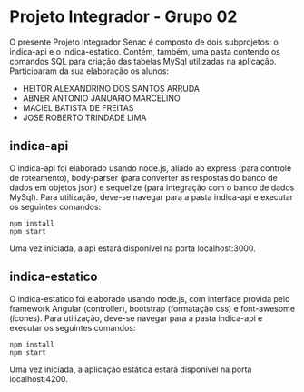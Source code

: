 # Projeto Integrador - Grupo 02

O presente Projeto Integrador Senac é composto de dois subprojetos: o indica-api e o indica-estatico.
Contém, também, uma pasta contendo os comandos SQL para criação das tabelas MySql utilizadas na aplicação.
Participaram da sua elaboração os alunos:
* HEITOR ALEXANDRINO DOS SANTOS ARRUDA
* ABNER ANTONIO JANUARIO MARCELINO
* MACIEL BATISTA DE FREITAS
* JOSE ROBERTO TRINDADE LIMA

## indica-api
O indica-api foi elaborado usando node.js, aliado ao express (para controle de roteamento), body-parser (para converter as respostas do banco de dados em objetos json) e sequelize (para integração com o banco de dados MySql). Para utilização, deve-se navegar para a pasta indica-api e executar os seguintes comandos:
```
npm install
npm start
```
Uma vez iniciada, a api estará disponível na porta localhost:3000.

## indica-estatico
O indica-estatico foi elaborado usando node.js, com interface provida pelo framework Angular (controller), bootstrap (formatação css) e font-awesome (ícones). Para utilização, deve-se navegar para a pasta indica-api e executar os seguintes comandos:
```
npm install
npm start
```
Uma vez iniciada, a aplicação estática estará disponível na porta localhost:4200.
